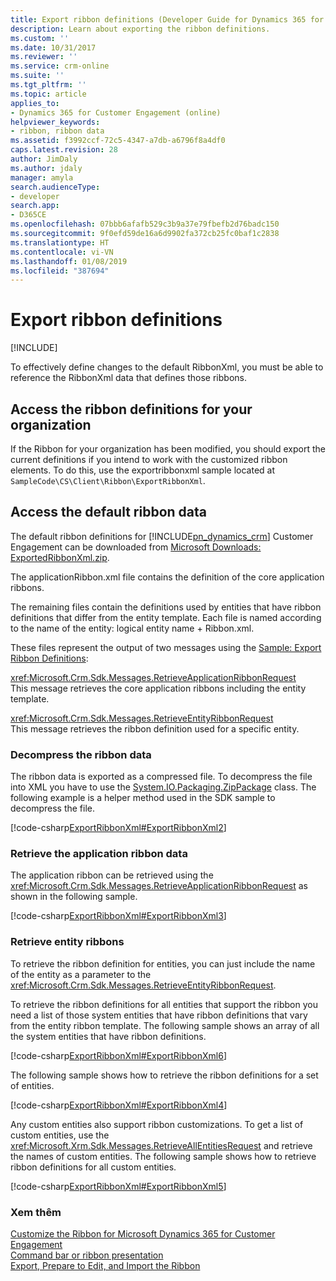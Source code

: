 ```yaml
---
title: Export ribbon definitions (Developer Guide for Dynamics 365 for Customer Engagement) | MicrosoftDocs
description: Learn about exporting the ribbon definitions.
ms.custom: ''
ms.date: 10/31/2017
ms.reviewer: ''
ms.service: crm-online
ms.suite: ''
ms.tgt_pltfrm: ''
ms.topic: article
applies_to:
- Dynamics 365 for Customer Engagement (online)
helpviewer_keywords:
- ribbon, ribbon data
ms.assetid: f3992ccf-72c5-4347-a7db-a6796f8a4df0
caps.latest.revision: 28
author: JimDaly
ms.author: jdaly
manager: amyla
search.audienceType:
- developer
search.app:
- D365CE
ms.openlocfilehash: 07bbb6afafb529c3b9a37e79fbefb2d76badc150
ms.sourcegitcommit: 9f0efd59de16a6d9902fa372cb25fc0baf1c2838
ms.translationtype: HT
ms.contentlocale: vi-VN
ms.lasthandoff: 01/08/2019
ms.locfileid: "387694"
---
```

# <a name="export-ribbon-definitions"></a>Export ribbon definitions

[!INCLUDE[](../../includes/cc_applies_to_update_9_0_0.md)]

To effectively define changes to the default RibbonXml, you must be able to reference the RibbonXml data that defines those ribbons.  
  
<a name="BKMK_AccessRibbonDefinitionsForYourOrganization"></a>   
## <a name="access-the-ribbon-definitions-for-your-organization"></a>Access the ribbon definitions for your organization  
 If the Ribbon for your organization has been modified, you should export the current definitions if you intend to work with the customized ribbon elements. To do this, use the exportribbonxml sample located at `SampleCode\CS\Client\Ribbon\ExportRibbonXml`.  
  
<a name="BKMK_AccessDefaultRibbonData"></a>   
## <a name="access-the-default-ribbon-data"></a>Access the default ribbon data  
 The default ribbon definitions for [!INCLUDE[pn_dynamics_crm](../../includes/pn-dynamics-crm.md)] Customer Engagement can be downloaded from [Microsoft Downloads: ExportedRibbonXml.zip](http://download.microsoft.com/download/C/2/A/C2A79C47-DD2D-4938-A595-092CAFF32D6B/ExportedRibbonXml.zip). 
  
 The applicationRibbon.xml file contains the definition of the core application ribbons.  
  
 The remaining files contain the definitions used by entities that have ribbon definitions that differ from the entity template. Each file is named according to the name of the entity: logical entity name + Ribbon.xml.  
  
 These files represent the output of two messages using the [Sample: Export Ribbon Definitions](sample-export-ribbon-definitions.md):  
  
 <xref:Microsoft.Crm.Sdk.Messages.RetrieveApplicationRibbonRequest>  
 This message retrieves the core application ribbons including the entity template.  
  
 <xref:Microsoft.Crm.Sdk.Messages.RetrieveEntityRibbonRequest>  
 This message retrieves the ribbon definition used for a specific entity.  
  
### <a name="decompress-the-ribbon-data"></a>Decompress the ribbon data  
 The ribbon data is exported as a compressed file. To decompress the file into XML you have to use the [System.IO.Packaging.ZipPackage](https://msdn.microsoft.com/library/system.io.packaging.zippackage.aspx) class. The following example is a helper method used in the SDK sample to decompress the file.  
  
 [!code-csharp[ExportRibbonXml#ExportRibbonXml2](../../snippets/csharp/CRMV8/exportribbonxml/cs/exportribbonxml2.cs#exportribbonxml2)]  

  
### <a name="retrieve-the-application-ribbon-data"></a>Retrieve the application ribbon data  
 The application ribbon can be retrieved using the <xref:Microsoft.Crm.Sdk.Messages.RetrieveApplicationRibbonRequest> as shown in the following sample.  
  
 [!code-csharp[ExportRibbonXml#ExportRibbonXml3](../../snippets/csharp/CRMV8/exportribbonxml/cs/exportribbonxml3.cs#exportribbonxml3)]  

  
### <a name="retrieve-entity-ribbons"></a>Retrieve entity ribbons  
 To retrieve the ribbon definition for entities, you can just include the name of the entity as a parameter to the <xref:Microsoft.Crm.Sdk.Messages.RetrieveEntityRibbonRequest>.  
  
 To retrieve the ribbon definitions for all entities that support the ribbon you need a list of those system entities that have ribbon definitions that vary from the entity ribbon template. The following sample shows an array of all the system entities that have ribbon definitions.  
  
 [!code-csharp[ExportRibbonXml#ExportRibbonXml6](../../snippets/csharp/CRMV8/exportribbonxml/cs/exportribbonxml6.cs#exportribbonxml6)]  
  
 The following sample shows how to retrieve the ribbon definitions for a set of entities.  
  
 [!code-csharp[ExportRibbonXml#ExportRibbonXml4](../../snippets/csharp/CRMV8/exportribbonxml/cs/exportribbonxml4.cs#exportribbonxml4)]  
  
 Any custom entities also support ribbon customizations. To get a list of custom entities, use the <xref:Microsoft.Xrm.Sdk.Messages.RetrieveAllEntitiesRequest> and retrieve the names of custom entities. The following sample shows how to retrieve ribbon definitions for all custom entities.  
  
 [!code-csharp[ExportRibbonXml#ExportRibbonXml5](../../snippets/csharp/CRMV8/exportribbonxml/cs/exportribbonxml5.cs#exportribbonxml5)]  
  
### <a name="see-also"></a>Xem thêm  
 [Customize the Ribbon for Microsoft Dynamics 365 for Customer Engagement](customize-commands-ribbon.md)   
 [Command bar or ribbon presentation](command-bar-ribbon-presentation.md)   
 [Export, Prepare to Edit, and Import the Ribbon](export-prepare-edit-import-ribbon.md)
